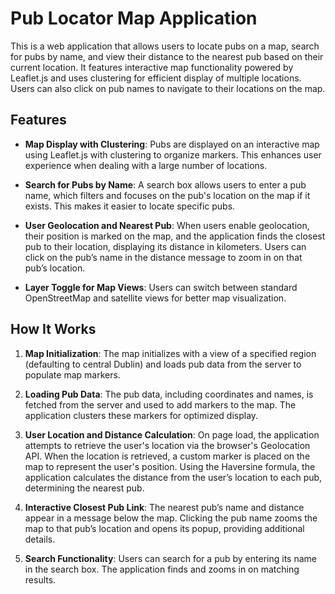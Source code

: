 # Pub Locator Map Application

This is a web application that allows users to locate pubs on a map, search for pubs by name, and view their distance to the nearest pub based on their current location. It features interactive map functionality powered by Leaflet.js and uses clustering for efficient display of multiple locations. Users can also click on pub names to navigate to their locations on the map.

## Features

- **Map Display with Clustering**: Pubs are displayed on an interactive map using Leaflet.js with clustering to organize markers. This enhances user experience when dealing with a large number of locations.

- **Search for Pubs by Name**: A search box allows users to enter a pub name, which filters and focuses on the pub's location on the map if it exists. This makes it easier to locate specific pubs.

- **User Geolocation and Nearest Pub**: When users enable geolocation, their position is marked on the map, and the application finds the closest pub to their location, displaying its distance in kilometers. Users can click on the pub’s name in the distance message to zoom in on that pub’s location.

- **Layer Toggle for Map Views**: Users can switch between standard OpenStreetMap and satellite views for better map visualization.

## How It Works

1. **Map Initialization**: The map initializes with a view of a specified region (defaulting to central Dublin) and loads pub data from the server to populate map markers.
   
2. **Loading Pub Data**: The pub data, including coordinates and names, is fetched from the server and used to add markers to the map. The application clusters these markers for optimized display.
   
3. **User Location and Distance Calculation**: On page load, the application attempts to retrieve the user's location via the browser's Geolocation API. When the location is retrieved, a custom marker is placed on the map to represent the user's position. Using the Haversine formula, the application calculates the distance from the user’s location to each pub, determining the nearest pub.

4. **Interactive Closest Pub Link**: The nearest pub’s name and distance appear in a message below the map. Clicking the pub name zooms the map to that pub’s location and opens its popup, providing additional details.

5. **Search Functionality**: Users can search for a pub by entering its name in the search box. The application finds and zooms in on matching results.
